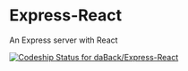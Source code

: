# Express-React
An Express server with React


[ ![Codeship Status for daBack/Express-React](https://app.codeship.com/projects/0194bf30-a625-0135-2f48-6254985f876b/status?branch=master)](https://app.codeship.com/projects/255444)
